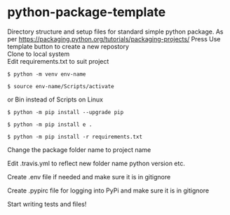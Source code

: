 # python-package-template
Directory structure and setup files for standard simple python package. As per https://packaging.python.org/tutorials/packaging-projects/
Press Use template button to create a new repostory  
Clone to local system    
Edit requirements.txt to suit project  
```
$ python -m venv env-name
```
```
$ source env-name/Scripts/activate
```
or Bin instead of Scripts on Linux  
```
$ python -m pip install --upgrade pip
```
```
$ python -m pip install e .
````  
```
$ python -m pip install -r requirements.txt
```
Change the package folder name to project name 

Edit .travis.yml to reflect new folder name python version etc.  

Create .env file if needed and make sure it is in gitignore  

Create .pypirc file for logging into PyPi and make sure it is in gitignore  

Start writing tests and files!
